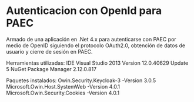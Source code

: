 # Autenticacion con OpenId para PAEC

Armado de una aplicación en .Net 4.x para autenticarse con PAEC por medio de OpenID siguiendo el protocolo OAuth2.0, obtención de datos de usuario y cierre de sesión en PAEC. 

Herramientas utilizadas: 
IDE Visual Studio 2013 Version 12.0.40629 Update 5
NuGet Package Manager 2.12.0.817

Paquetes instalados:
Owin.Security.Keycloak-3 -Version 3.0.5
Microsoft.Owin.Host.SystemWeb -Version 4.0.1
Microsoft.Owin.Security.Cookies -Version 4.0.1
